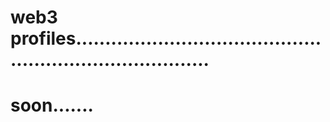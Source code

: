# web3 profiles............................................................................
# soon.......
